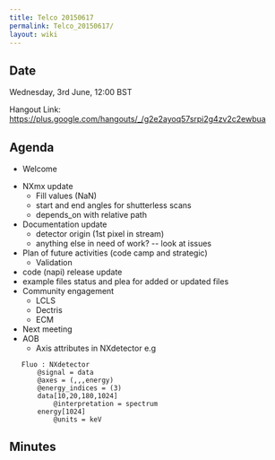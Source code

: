 ```yaml
---
title: Telco 20150617
permalink: Telco_20150617/
layout: wiki
---
```


Date
----

Wednesday, 3rd June, 12:00 BST

Hangout Link:
<https://plus.google.com/hangouts/_/g2e2ayoq57srpi2g4zv2c2ewbua>

Agenda
------

-   Welcome

<!-- -->

-   NXmx update
    -   Fill values (NaN)
    -   start and end angles for shutterless scans
    -   depends\_on with relative path
-   Documentation update
    -   detector origin (1st pixel in stream)
    -   anything else in need of work? -- look at issues
-   Plan of future activities (code camp and strategic)
    -   Validation
-   code (napi) release update
-   example files status and plea for added or updated files
-   Community engagement
    -   LCLS
    -   Dectris
    -   ECM
-   Next meeting
-   AOB
    -   Axis attributes in NXdetector e.g

`   Fluo : NXdetector`  
`       @signal = data`  
`       @axes = (,,,energy)`  
`       @energy_indices = (3)`  
`       data[10,20,180,1024]`  
`           @interpretation = spectrum`  
`       energy[1024]`  
`           @units = keV`

Minutes
-------
